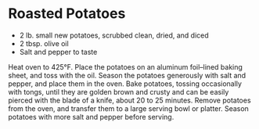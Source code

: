 # Roasted Potatoes

- 2 lb. small new potatoes, scrubbed clean, dried, and diced
- 2 tbsp. olive oil
- Salt and pepper to taste

Heat oven to 425°F. Place the potatoes on an aluminum foil–lined baking sheet,
and toss with the oil. Season the potatoes generously with salt and pepper, and
place them in the oven. Bake potatoes, tossing occasionally with tongs, until
they are golden brown and crusty and can be easily pierced with the blade of a
knife, about 20 to 25 minutes. Remove potatoes from the oven, and transfer them
to a large serving bowl or platter. Season potatoes with more salt and pepper
before serving.

